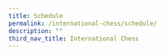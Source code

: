```yaml
---
title: Schedule
permalink: /international-chess/schedule/
description: ""
third_nav_title: International Chess
---
```

